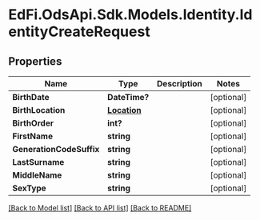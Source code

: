 # EdFi.OdsApi.Sdk.Models.Identity.IdentityCreateRequest
## Properties

Name | Type | Description | Notes
------------ | ------------- | ------------- | -------------
**BirthDate** | **DateTime?** |  | [optional] 
**BirthLocation** | [**Location**](Location.md) |  | [optional] 
**BirthOrder** | **int?** |  | [optional] 
**FirstName** | **string** |  | [optional] 
**GenerationCodeSuffix** | **string** |  | [optional] 
**LastSurname** | **string** |  | [optional] 
**MiddleName** | **string** |  | [optional] 
**SexType** | **string** |  | [optional] 

[[Back to Model list]](../README.md#documentation-for-models) [[Back to API list]](../README.md#documentation-for-api-endpoints) [[Back to README]](../README.md)


